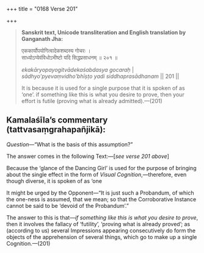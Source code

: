 +++
title = "0168 Verse 201"

+++
> **Sanskrit text, Unicode transliteration and English translation by Ganganath Jha:** 
>
> एककार्योपयोगित्वादेकशब्दस्य गोचरः ।  
> साध्योऽप्येवंविधोऽभीष्टो यदि सिद्धप्रसाधनम् ॥ २०१ ॥ 
>
> *ekakāryopayogitvādekaśabdasya gocaraḥ* \|  
> *sādhyo'pyevaṃvidho'bhīṣṭo yadi siddhaprasādhanam* \|\| 201 \|\| 
>
> It is because it is used for a single purpose that it is spoken of as ‘one’. if something like this is what you desire to prove, then your effort is futile (proving what is already admitted).—(201)



## Kamalaśīla’s commentary (tattvasaṃgrahapañjikā):

*Question*—“What is the basis of this assumption?”

The answer comes in the following Text:—[*see verse 201 above*]

Because the ‘glance of the Dancing Girl’ is used for the purpose of bringing about the single effect in the form of *Visual Cognition*,—therefore, even though diverse, it is spoken of as ‘one

It might be urged by the Opponent—“It is just such a Probandum, of which the one-ness is assumed, that we mean; so that the Corroborative Instance cannot be said to be ‘devoid of the Probandum’.”

The answer to this is that—*if something like this is what you desire to prove*, then it involves the fallacy of ‘futility’, ‘proving what is already proved’; as (according to us) several Impressions appearing consecutively do form the objects of the apprehension of several things, which go to make up a single Cognition.—(201)


